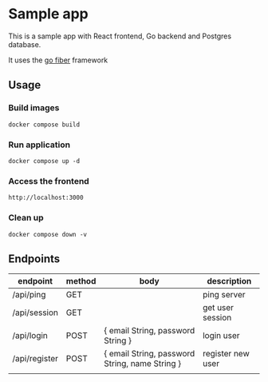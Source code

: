 # Sample app

This is a sample app with React frontend, Go backend and Postgres database.

It uses the [go fiber](https://github.com/gofiber/fiber) framework

## Usage

### Build images

```
docker compose build
```

### Run application

```
docker compose up -d
```

### Access the frontend

```
http://localhost:3000
```

### Clean up

```
docker compose down -v
```

## Endpoints

| endpoint      | method | body                                           | description       |
| ------------- | ------ | ---------------------------------------------- | ----------------- |
| /api/ping     | GET    |                                                | ping server       |
| /api/session  | GET    |                                                | get user session  |
| /api/login    | POST   | { email String, password String }              | login user        |
| /api/register | POST   | { email String, password String, name String } | register new user |
|               |        |                                                |                   |
